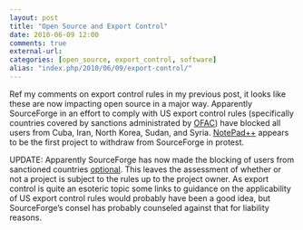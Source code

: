 ```yaml
---
layout: post
title: "Open Source and Export Control"
date: 2010-06-09 12:00
comments: true
external-url:
categories: [open_source, export_control, software]
alias: "index.php/2010/06/09/export-control/"
---
```

Ref my comments on export control rules in my previous post, it looks like these are now impacting open source in a major way. Apparently SourceForge in an effort to comply with US export control rules (specifically countries covered by sanctions administrated by [OFAC][1]) have blocked all users from Cuba, Iran, North Korea, Sudan, and Syria. [NotePad++][2] appears to be the first project to withdraw from SourceForge in protest.

UPDATE: Apparently SourceForge has now made the blocking of users from sanctioned countries [optional][3]. This leaves the assessment of whether or not a project is subject to the rules up to the project owner. As export control is quite an esoteric topic some links to guidance on the applicability of US export control rules would probably have been a good idea, but SourceForge’s consel has probably counseled against that for liability reasons.

   [1]: http://www.ustreas.gov/offices/enforcement/ofac/
   [2]: http://notepad-plus-plus.org/
   [3]: http://sourceforge.net/blog/some-good-news-SourceForge-removes-blanket-blocking/  
